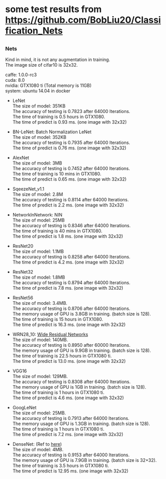 # some test results from https://github.com/BobLiu20/Classification_Nets
##

### Nets
  Kind in mind, it is not any augmentation in training.    
  The image size of cifar10 is 32x32.    

  caffe: 1.0.0-rc3    
  cuda: 8.0    
  nvidia: GTX1080 ti (Total memory is 11GB)    
  system: ubuntu 14.04 in docker    

* LeNet    
  The size of model: 351KB    
  The accuracy of testing is 0.7823 after 64000 Iterations.    
  The time of training is 0.5 hours in GTX1080.    
  The time of predict is 0.93 ms. (one image with 32x32)    

* BN-LeNet: Batch Normalization LeNet    
  The size of model: 352KB    
  The accuracy of testing is 0.7935 after 64000 Iterations.    
  The time of predict is 0.76 ms. (one image with 32x32)    

* AlexNet    
  The size of model: 3MB    
  The accuracy of testing is 0.7452 after 64000 Iterations.    
  The time of training is 10 mins in GTX1080.    
  The time of predict is 0.65 ms. (one image with 32x32)    

* SqeezeNet_v1.1    
  The size of model: 2.8M    
  The accuracy of testing is 0.8114 after 64000 Iterations.    
  The time of predict is 2.2 ms. (one image with 32x32)   

* NetworkInNetwork: NIN    
  The size of model: 25MB   
  The accuracy of testing is 0.8346 after 64000 Iterations.    
  The time of training is 40 mins in GTX1080.    
  The time of predict is 1.8 ms. (one image with 32x32)    

* ResNet20    
  The size of model: 1.1MB    
  The accuracy of testing is 0.8258 after 64000 Iterations.    
  The time of predict is 4.2 ms. (one image with 32x32)    

* ResNet32    
  The size of model: 1.8MB    
  The accuracy of testing is 0.8794 after 64000 Iterations.    
  The time of predict is 7.8 ms. (one image with 32x32)    

* ResNet56    
  The size of model: 3.4MB.    
  The accuracy of testing is 0.8706 after 64000 Iterations.    
  The memory usage of GPU is 3.8GB in training. (batch size is 128).    
  The time of training is 15 hours in GTX1080.    
  The time of predict is 16.3 ms. (one image with 32x32)   

* WRN28_10: [Wide Residual Networks](http://arxiv.org/abs/1605.07146)    
  The size of model: 140MB.    
  The accuracy of testing is 0.8950 after 60000 Iterations.    
  The memory usage of GPU is 9.9GB in training. (batch size is 128).    
  The time of training is 22.5 hours in GTX1080 ti.    
  The time of predict is 13.0 ms. (one image with 32x32)    

* VGG16    
  The size of model: 129MB.    
  The accuracy of testing is 0.8308 after 64000 Iterations.    
  The memory usage of GPU is 1GB in training. (batch size is 128).    
  The time of training is 1 hours in GTX1080 ti.    
  The time of predict is 4.6 ms. (one image with 32x32)    

* GoogLeNet    
  The size of model: 25MB.    
  The accuracy of testing is 0.7913 after 64000 Iterations.    
  The memory usage of GPU is 1.3GB in training. (batch size is 128).    
  The time of training is 1 hours in GTX1080 ti.    
  The time of predict is 7.2 ms. (one image with 32x32)    


* DenseNet: (Ref to [here](https://github.com/liuzhuang13/DenseNetCaffe))    
  The size of model: 4MB.    
  The accuracy of testing is 0.9153 after 64000 Iterations.    
  The memory usage of GPU is 7.9GB in training. (batch size is 32+32).    
  The time of training is 3.5 hours in GTX1080 ti.    
  The time of predict is 12.95 ms. (one image with 32x32)    

